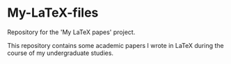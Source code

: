 # My-LaTeX-files
Repository for the 'My LaTeX papes' project.

This repository contains some academic papers I wrote in LaTeX during the course of my undergraduate studies.
